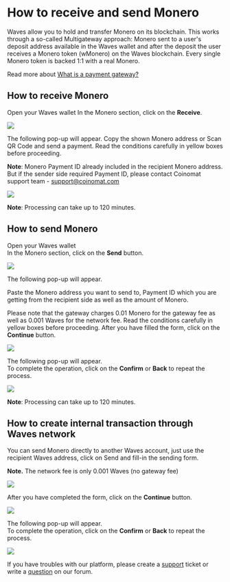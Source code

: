 # How to receive and send Monero

Waves allow you to hold and transfer Monero on its blockchain. This works through a so-called Multigateway approach: Monero sent to a user's deposit address available in the Waves wallet and after the deposit the user receives a Monero token \(wMonero\) on the Waves blockchain. Every single Monero token is backed 1:1 with a real Monero.

Read more about [What is a payment gateway?](/waves-client/frequently-asked-questions-faq/transfers-and-gateways/payment-gateway.md)

## **How to receive Monero**

Open your Waves wallet
In the Monero section, click on the **Receive**.

![](/_assets/monero_transfers_01.png)

The following pop-up will appear.
Copy the shown Monero address or Scan QR Code and send a payment.
Read the conditions carefully in yellow boxes before proceeding.

**Note**: Monero Payment ID already included in the recipient Monero address.
But if the sender side required Payment ID, please contact Coinomat support team - support@coinomat.com

![](/_assets/monero_transfers_02.png)

**Note**: Processing can take up to 120 minutes.

## **How to send Monero**

Open your Waves wallet  
In the Monero section, click on the **Send** button.

![](/_assets/monero_transfers_03.png)

The following pop-up will appear.

Paste the Monero address you want to send to, Payment ID which you are getting from the recipient side as well as the amount of Monero.

Please note that the gateway charges 0.01 Monero for the gateway fee as well as 0.001 Waves for the network fee. Read the conditions carefully in yellow boxes before proceeding.
After you have filled the form, click on the **Continue** button.

![](/_assets/monero_transfers_04.png)

The following pop-up will appear.  
To complete the operation, click on the **Confirm** or **Back** to repeat the process.

![](/_assets/monero_transfers_05.png)

**Note**: Processing can take up to 120 minutes.

## **How to create internal transaction through Waves network**

You can send Monero directly to another Waves account, just use the recipient Waves address, click on Send and fill-in the sending form.

**Note.** The network fee is only 0.001 Waves \(no gateway fee\)

![](/_assets/monero_transfers_06.png)

After you have completed the form, click on the **Continue** button.

![](/_assets/monero_transfers_07.png)

The following pop-up will appear.  
To complete the operation, click on the **Confirm** or **Back** to repeat the process.

![](/_assets/monero_transfers_08.png)

If you have troubles with our platform, please create a [support](https://support.wavesplatform.com/) ticket or write a [question](https://forum.wavesplatform.com/) on our forum.
